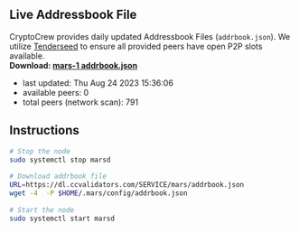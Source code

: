 ## Live Addressbook File
CryptoCrew provides daily updated Addressbook Files (`addrbook.json`). We utilize [Tenderseed](https://github.com/binaryholdings/tenderseed) to ensure all provided peers have open P2P slots available.  
**Download: [mars-1 addrbook.json](https://dl.ccvalidators.com/SERVICE/mars/addrbook.json)**  
- last updated: Thu Aug 24 2023 15:36:06
- available peers: 0
- total peers (network scan): 791
## Instructions
```sh
# Stop the node
sudo systemctl stop marsd
 
# Download addrbook file
URL=https://dl.ccvalidators.com/SERVICE/mars/addrbook.json
wget -4  -P $HOME/.mars/config/addrbook.json
 
# Start the node
sudo systemctl start marsd
```
